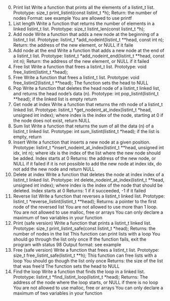 0. Print list
Write a function that prints all the elements of a listint_t list.
    Prototype: size_t print_listint(const listint_t *h);
    Return: the number of nodes
    Format: see example
    You are allowed to use printf
1. List length
Write a function that returns the number of elements in a linked listint_t list.
    Prototype: size_t listint_len(const listint_t *h);
2. Add node
Write a function that adds a new node at the beginning of a listint_t list.
    Prototype: listint_t *add_nodeint(listint_t **head, const int n);
    Return: the address of the new element, or NULL if it faile
3. Add node at the end
Write a function that adds a new node at the end of a listint_t list.
    Prototype: listint_t *add_nodeint_end(listint_t **head, const int n);
    Return: the address of the new element, or NULL if it failed
4. Free list
Write a function that frees a listint_t list.
    Prototype: void free_listint(listint_t *head);
5. Free
Write a function that frees a listint_t list.
    Prototype: void free_listint2(listint_t **head);
    The function sets the head to NULL
6. Pop
Write a function that deletes the head node of a listint_t linked list, and returns the head node’s data (n).
    Prototype: int pop_listint(listint_t **head);
    if the linked list is empty return 
7. Get node at index
Write a function that returns the nth node of a listint_t linked list.
    Prototype: listint_t *get_nodeint_at_index(listint_t *head, unsigned int index);
    where index is the index of the node, starting at 0
    if the node does not exist, return NULL
8. Sum list
Write a function that returns the sum of all the data (n) of a listint_t linked list.
    Prototype: int sum_listint(listint_t *head);
    if the list is empty, return 
9. Insert
Write a function that inserts a new node at a given position.
    Prototype: listint_t *insert_nodeint_at_index(listint_t **head, unsigned int idx, int n);
    where idx is the index of the list where the new node should be added. Index starts at 0
    Returns: the address of the new node, or NULL if it failed
    if it is not possible to add the new node at index idx, do not add the new node and return NULL
10. Delete at index
Write a function that deletes the node at index index of a listint_t linked list.
    Prototype: int delete_nodeint_at_index(listint_t **head, unsigned int index);
    where index is the index of the node that should be deleted. Index starts at 0
    Returns: 1 if it succeeded, -1 if it failed
11. Reverse list
Write a function that reverses a listint_t linked list.
    Prototype: listint_t *reverse_listint(listint_t **head);
    Returns: a pointer to the first node of the reversed list
    You are not allowed to use more than 1 loop.
    You are not allowed to use malloc, free or arrays
    You can only declare a maximum of two variables in your function
12. Print (safe version)
Write a function that prints a listint_t linked list.
    Prototype: size_t print_listint_safe(const listint_t *head);
    Returns: the number of nodes in the list
    This function can print lists with a loop
    You should go through the list only once
    If the function fails, exit the program with status 98
    Output format: see example
13. Free (safe version)
Write a function that frees a listint_t list.
    Prototype: size_t free_listint_safe(listint_t **h);
    This function can free lists with a loop
    You should go though the list only once
    Returns: the size of the list that was free’d
    The function sets the head to NULL
14. Find the loop
Write a function that finds the loop in a linked list.
    Prototype: listint_t *find_listint_loop(listint_t *head);
    Returns: The address of the node where the loop starts, or NULL if there is no loop
    You are not allowed to use malloc, free or arrays
    You can only declare a maximum of two variables in your function
